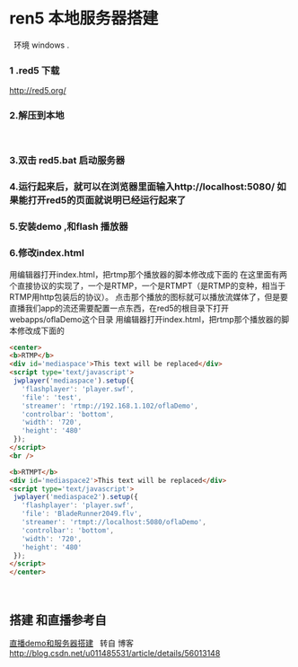 # ren5 本地服务器搭建
 
环境 windows .

### 1 .red5 下载 

  http://red5.org/ 
  
### 2.解压到本地
 
 ### 3.双击 red5.bat 启动服务器 
 
 ### 4.运行起来后，就可以在浏览器里面输入http://localhost:5080/ 如果能打开red5的页面就说明已经运行起来了
 
 ### 5.安装demo ,和flash 播放器
 
 ### 6.修改index.html 
 
 用编辑器打开index.html，把rtmp那个播放器的脚本修改成下面的
 在这里面有两个直接协议的实现了，一个是RTMP，一个是RTMPT（是RTMP的变种，相当于RTMP用http包装后的协议）。 
点击那个播放的图标就可以播放流媒体了，但是要直播我们app的流还需要配置一点东西，在red5的根目录下打开webapps/oflaDemo这个目录
 用编辑器打开index.html，把rtmp那个播放器的脚本修改成下面的
 
 ```html
 <center>
<b>RTMP</b>
<div id='mediaspace'>This text will be replaced</div>
<script type='text/javascript'>
  jwplayer('mediaspace').setup({
    'flashplayer': 'player.swf',
    'file': 'test',
    'streamer': 'rtmp://192.168.1.102/oflaDemo',
    'controlbar': 'bottom',
    'width': '720',
    'height': '480'
  });
</script>
<br />

<b>RTMPT</b>
<div id='mediaspace2'>This text will be replaced</div>
<script type='text/javascript'>
  jwplayer('mediaspace2').setup({
    'flashplayer': 'player.swf',
    'file': 'BladeRunner2049.flv',
    'streamer': 'rtmpt://localhost:5080/oflaDemo',
    'controlbar': 'bottom',
    'width': '720',
    'height': '480'
  });
</script>
</center>

```
 
## 搭建 和直播参考自
[直播demo和服务器搭建](/red/red5.mhtml)
 
转自 博客 http://blog.csdn.net/u011485531/article/details/56013148
